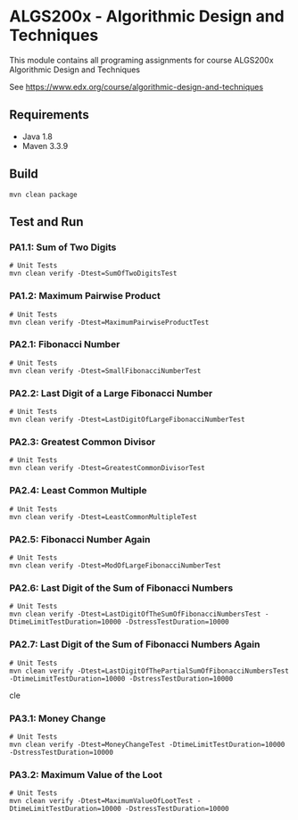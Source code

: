 # ALGS200x - Algorithmic Design and Techniques
This module contains all programing assignments for course ALGS200x Algorithmic Design and Techniques

See https://www.edx.org/course/algorithmic-design-and-techniques

## Requirements
* Java 1.8
* Maven 3.3.9

## Build
```shell script
mvn clean package
```

## Test and Run

### PA1.1: Sum of Two Digits
```shell script
# Unit Tests
mvn clean verify -Dtest=SumOfTwoDigitsTest
```

### PA1.2: Maximum Pairwise Product
```shell script
# Unit Tests
mvn clean verify -Dtest=MaximumPairwiseProductTest
```

### PA2.1: Fibonacci Number
```shell script
# Unit Tests
mvn clean verify -Dtest=SmallFibonacciNumberTest
```

### PA2.2: Last Digit of a Large Fibonacci Number
```shell script
# Unit Tests
mvn clean verify -Dtest=LastDigitOfLargeFibonacciNumberTest
```

### PA2.3: Greatest Common Divisor
```shell script
# Unit Tests
mvn clean verify -Dtest=GreatestCommonDivisorTest
```

### PA2.4: Least Common Multiple
```shell script
# Unit Tests
mvn clean verify -Dtest=LeastCommonMultipleTest
```

### PA2.5: Fibonacci Number Again
```shell script
# Unit Tests
mvn clean verify -Dtest=ModOfLargeFibonacciNumberTest
```

### PA2.6: Last Digit of the Sum of Fibonacci Numbers
```shell script
# Unit Tests
mvn clean verify -Dtest=LastDigitOfTheSumOfFibonacciNumbersTest -DtimeLimitTestDuration=10000 -DstressTestDuration=10000
```

### PA2.7: Last Digit of the Sum of Fibonacci Numbers Again
```shell script
# Unit Tests
mvn clean verify -Dtest=LastDigitOfThePartialSumOfFibonacciNumbersTest -DtimeLimitTestDuration=10000 -DstressTestDuration=10000
```
cle
### PA3.1: Money Change
```shell script
# Unit Tests
mvn clean verify -Dtest=MoneyChangeTest -DtimeLimitTestDuration=10000 -DstressTestDuration=10000
```

### PA3.2: Maximum Value of the Loot
```shell script
# Unit Tests
mvn clean verify -Dtest=MaximumValueOfLootTest -DtimeLimitTestDuration=10000 -DstressTestDuration=10000
```
